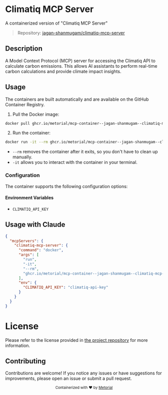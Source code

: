 
# Climatiq MCP Server

A containerized version of "Climatiq MCP Server"

> Repository: [jagan-shanmugam/climatiq-mcp-server](https://github.com/jagan-shanmugam/climatiq-mcp-server)

## Description

A Model Context Protocol (MCP) server for accessing the Climatiq API to calculate carbon emissions. This allows AI assistants to perform real-time carbon calculations and provide climate impact insights.


## Usage

The containers are built automatically and are available on the GitHub Container Registry.

1. Pull the Docker image:

```bash
docker pull ghcr.io/metorial/mcp-container--jagan-shanmugam--climatiq-mcp-server--climatiq-mcp-server
```

2. Run the container:

```bash
docker run -it --rm ghcr.io/metorial/mcp-container--jagan-shanmugam--climatiq-mcp-server--climatiq-mcp-server 
```

- `--rm` removes the container after it exits, so you don't have to clean up manually.
- `-it` allows you to interact with the container in your terminal.


### Configuration

The container supports the following configuration options:




#### Environment Variables

- `CLIMATIQ_API_KEY`




## Usage with Claude

```json
{
  "mcpServers": {
    "climatiq-mcp-server": {
      "command": "docker",
      "args": [
        "run",
        "-it",
        "--rm",
        "ghcr.io/metorial/mcp-container--jagan-shanmugam--climatiq-mcp-server--climatiq-mcp-server"
      ],
      "env": {
        "CLIMATIQ_API_KEY": "climatiq-api-key"
      }
    }
  }
}
```

# License

Please refer to the license provided in [the project repository](https://github.com/jagan-shanmugam/climatiq-mcp-server) for more information.

## Contributing

Contributions are welcome! If you notice any issues or have suggestions for improvements, please open an issue or submit a pull request.

<div align="center">
  <sub>Containerized with ❤️ by <a href="https://metorial.com">Metorial</a></sub>
</div>
  
